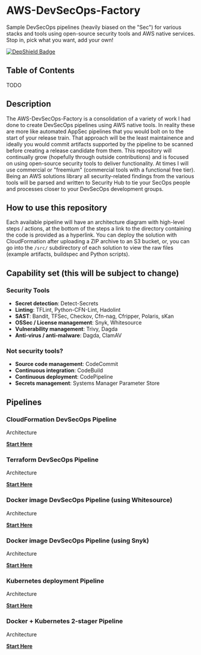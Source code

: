 # AWS-DevSecOps-Factory
Sample DevSecOps pipelines (heavily biased on the "Sec") for various stacks and tools using open-source security tools and AWS native services. Stop in, pick what you want, add your own!

[![DepShield Badge](https://depshield.sonatype.org/badges/jonrau1/AWS-DevSecOps-Factory/depshield.svg)](https://depshield.github.io)

## Table of Contents
TODO

## Description
The AWS-DevSecOps-Factory is a consolidation of a variety of work I had done to create DevSecOps pipelines using AWS native tools. In reality these are more like automated AppSec pipelines that you would bolt on to the start of your release train. That approach will be the least maintainence and ideally you would commit artifacts supported by the pipeline to be scanned before creating a release candidate from them. This repository will continually grow (hopefully through outside contributions) and is focused on using open-source security tools to deliver functionality. At times I will use commercial or "freemium" (commercial tools with a functional free tier). Being an AWS solutions library all security-related findings from the various tools will be parsed and written to Security Hub to tie your SecOps people and processes closer to your DevSecOps development groups.

## How to use this repository
Each available pipeline will have an architecture diagram with high-level steps / actions, at the bottom of the steps a link to the directory containing the code is provided as a hyperlink. You can deploy the solution with CloudFormation after uploading a ZIP archive to an S3 bucket, or, you can go into the `/src/` subdirectory of each solution to view the raw files (example artifacts, buildspec and Python scripts).

## Capability set (this will be subject to change)

### Security Tools
- **Secret detection**: Detect-Secrets
- **Linting**: TFLint, Python-CFN-Lint, Hadolint
- **SAST**: Bandit, TFSec, Checkov, Cfn-nag, Cfripper, Polaris, sKan
- **OSSec / License management**: Snyk, Whitesource
- **Vulnerability management**: Trivy, Dagda
- **Anti-virus / anti-malware**: Dagda, ClamAV

### Not security tools?
- **Source code management**: CodeCommit
- **Continuous integration**: CodeBuild
- **Continuous deployment**: CodePipeline
- **Secrets management**: Systems Manager Parameter Store

## Pipelines

### CloudFormation DevSecOps Pipeline
Architecture

[**Start Here**](/cloudformation-pipeline)

### Terraform DevSecOps Pipeline
Architecture

[**Start Here**](/terraform-pipeline)

### Docker image DevSecOps Pipeline (using Whitesource)
Architecture

[**Start Here**](/docker-pipeline-wss)

### Docker image DevSecOps Pipeline (using Snyk)
Architecture

[**Start Here**](/docker-pipeline-snyk)

### Kubernetes deployment Pipeline
Architecture

[**Start Here**](/k8s-pipeline)

### Docker + Kubernetes 2-stager Pipeline
Architecture

[**Start Here**](/docker-k8s-double-decker)